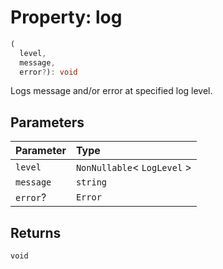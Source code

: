 # Property: log

```ts
(
  level, 
  message, 
  error?): void
```

Logs message and/or error at specified log level.

## Parameters


| Parameter | Type |
| :------ | :------ |
| `level` | `NonNullable`\< `LogLevel` \> |
| `message` | `string` |
| `error`? | `Error` |


## Returns

`void`